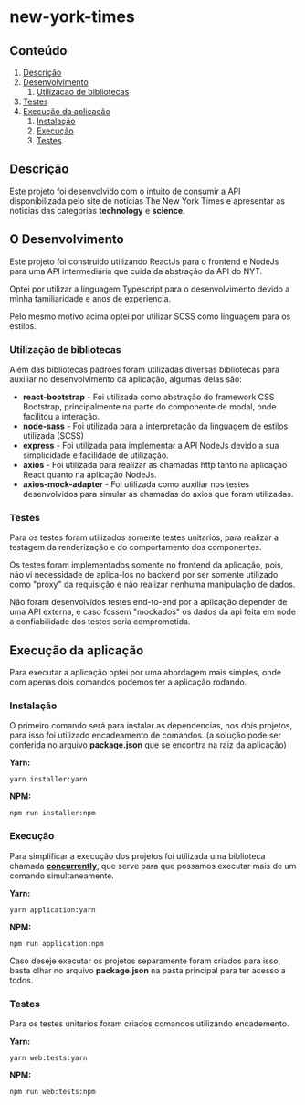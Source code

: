 # new-york-times

## Conteúdo
1. [Descrição](#descricao)
2. [Desenvolvimento](#desenvolvimento)
    1. [Utilizacao de bibliotecas](#libs)
3. [Testes](#testes)
4. [Execução da aplicação](#execucaoapp)
    1. [Instalação](#instalacao)
    2. [Execução](#execucao)
    2. [Testes](#execucaotestes)

## Descrição <a name="descricao"></a>

Este projeto foi desenvolvido com o intuito de consumir a API disponibilizada pelo site de notícias The New York Times e
apresentar as noticias das categorias **technology** e **science**.

## O Desenvolvimento <a name="desenvolvimento"></a>

Este projeto foi construido utilizando ReactJs para o frontend e NodeJs para uma API intermediária que cuida da abstração da API do NYT.

Optei por utilizar a linguagem Typescript para o desenvolvimento devido a minha familiaridade e anos de experiencia.

Pelo mesmo motivo acima optei por utilizar SCSS como linguagem para os estilos.

### Utilização de bibliotecas <a name="libs"></a>

Além das bibliotecas padrões foram utilizadas diversas bibliotecas para auxiliar no desenvolvimento da aplicação, algumas delas são: 

* **react-bootstrap** - Foi utilizada como abstração do framework CSS Bootstrap, principalmente na parte do componente de modal, onde facilitou a interação.
* **node-sass** - Foi utilizada para a interpretação da linguagem de estilos utilizada (SCSS)
* **express** - Foi utilizada para implementar a API NodeJs devido a sua simplicidade e facilidade de utilização.
* **axios** - Foi utilizada para realizar as chamadas http tanto na aplicação React quanto na aplicação NodeJs.
* **axios-mock-adapter** - Foi utilizada como auxiliar nos testes desenvolvidos para simular as chamadas do axios que foram utilizadas.

### Testes <a name="testes"></a>

Para os testes foram utilizados somente testes unitarios, para realizar a testagem da renderização e do comportamento dos componentes.

Os testes foram implementados somente no frontend da aplicação, pois, não vi necessidade de aplica-los no backend por ser somente utilizado como "proxy" da requisição e não realizar nenhuma manipulação de dados.

Não foram desenvolvidos testes end-to-end por a aplicação depender de uma API externa, e caso fossem "mockados" os dados da api feita em node a confiabilidade dos testes seria comprometida.

## Execução da aplicação <a name="execucaoapp"></a>

Para executar a aplicação optei por uma abordagem mais simples, onde com apenas dois comandos podemos ter a aplicação rodando.

### Instalação <a name="instalacao"></a>

O primeiro comando será para instalar as dependencias, nos dois projetos, para isso foi utilizado encadeamento de comandos. (a solução pode ser conferida no arquivo **package.json** que se encontra na raiz da aplicação)

**Yarn:**
```
yarn installer:yarn
```

**NPM:**
```
npm run installer:npm
```

### Execução <a name="execucao"></a>

Para simplificar a execução dos projetos foi utilizada uma biblioteca chamada **[concurrently](https://www.npmjs.com/package/concurrently)**, que serve para que possamos executar mais de um comando simultaneamente.

**Yarn:**
```
yarn application:yarn
```

**NPM:**
```
npm run application:npm
```

Caso deseje executar os projetos separamente foram criados para isso, basta olhar no arquivo **package.json** na pasta principal para ter acesso a todos. 

### Testes <a name="execucaotestes"></a>

Para os testes unitarios foram criados comandos utilizando encademento.

**Yarn:**
```
yarn web:tests:yarn
```

**NPM:**
```
npm run web:tests:npm
```